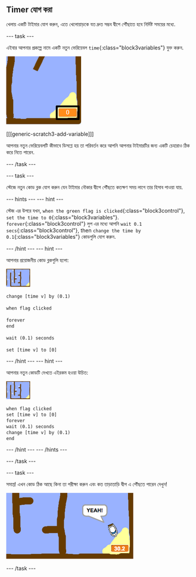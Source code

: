 ## Timer যোগ করা

খেলায় একটি টাইমার যোগ করুন, এতে খেলোয়াড়কে যত দ্রুত সম্ভব দ্বীপে পৌঁছাতে হবে নির্দিষ্ট সময়ের মধ্যে.

\--- task \---

এইবার আপনার প্রকল্পে নামে একটি নতুন ভেরিয়েবল `time`{:class="block3variables"} যুক্ত করুন.

![screenshot](images/boat-variable-annotated.png)

[[[generic-scratch3-add-variable]]]

আপনার নতুন ভেরিয়েবলটি কীভাবে ডিসপ্লে হয় তা পরিবর্তন করে আপনি আপনার টাইমারটির জন্য একটি চেহারাও ঠিক করে নিতে পারেন.

\--- /task \---

\--- task \---

স্টেজে নতুন কোড ব্লক যোগ করুন যেন টাইমার নৌকার দ্বীপে পৌঁছতে কতক্ষণ সময় লাগে তার হিসাব পাওয়া যায়.

\--- hints \--- \--- hint \---

স্টেজ এর উপরে যখন, `when the green flag is clicked`{:class="block3control"}, `set the time to 0`{:class="block3variables"}. `forever`{:class="block3control"} লুপ এর মধ্যে আপনি `wait 0.1 secs`{:class="block3control"}, then `change the time by 0.1`{:class="block3variables"} কোডগুলি যোগ করুন.

\--- /hint \--- \--- hint \---

আপনার প্রয়োজনীয় কোড ব্লকগুলি হলো:

![stage](images/stage.png)

```blocks3
change [time v] by (0.1)

when flag clicked

forever
end

wait (0.1) seconds

set [time v] to [0]
```

\--- /hint \--- \--- hint \---

আপনার নতুন কোডটি দেখতে এইরকম হওয়া উচিত:

![stage](images/stage.png)

```blocks3
when flag clicked
set [time v] to [0]
forever
wait (0.1) seconds
change [time v] by (0.1)
end
```

\--- /hint \--- \--- /hints \---

\--- /task \---

\--- task \---

সমাপ্ত! এখন কোড ঠিক আছে কিনা তা পরীক্ষা করুন এবং কত তাড়াতাড়ি দ্বীপ এ পৌঁছতে পারেন দেখুন!

![screenshot](images/boat-variable-test.png)

\--- /task \---